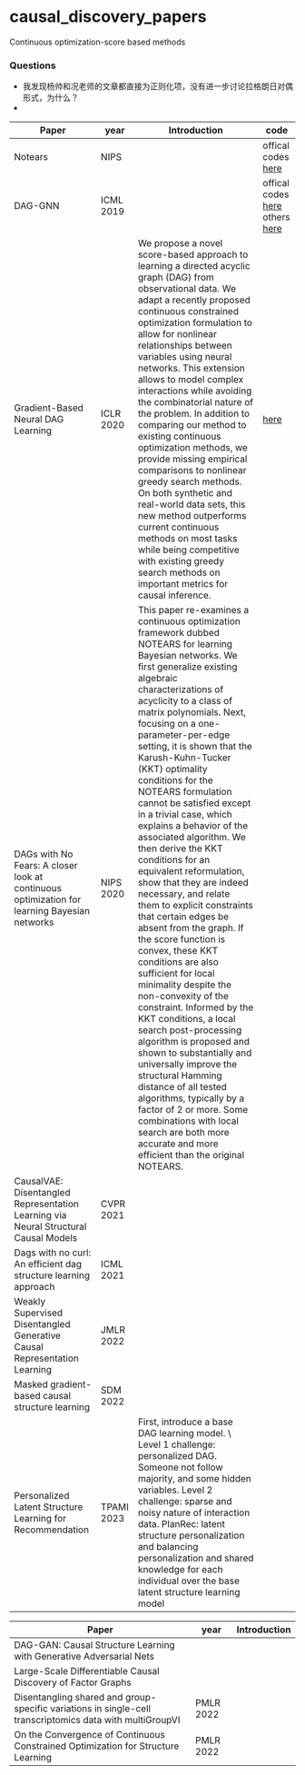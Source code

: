 # causal_discovery_papers
Continuous optimization-score based methods
### Questions
- 我发现杨帅和况老师的文章都直接为正则化项，没有进一步讨论拉格朗日对偶形式，为什么？
- 

|Paper|year|Introduction|code|
|--|--|--|--|
|Notears|NIPS ||offical codes [here](https://github.com/xunzheng/notears)|
|DAG-GNN|ICML 2019||offical codes [here](https://github.com/fishmoon1234/DAG-GNN) others [here](https://github.com/ronikobrosly/DAG_from_GNN)|
|Gradient-Based Neural DAG Learning|ICLR 2020|We propose a novel score-based approach to learning a directed acyclic graph (DAG) from observational data. We adapt a recently proposed continuous constrained optimization formulation to allow for nonlinear relationships between variables using neural networks. This extension allows to model complex interactions while avoiding the combinatorial nature of the problem. In addition to comparing our method to existing continuous optimization methods, we provide missing empirical comparisons to nonlinear greedy search methods. On both synthetic and real-world data sets, this new method outperforms current continuous methods on most tasks while being competitive with existing greedy search methods on important metrics for causal inference.|[here](https://github.com/kurowasan/GraN-DAG)|
|DAGs with No Fears: A closer look at continuous optimization for learning Bayesian networks|NIPS 2020|This paper re-examines a continuous optimization framework dubbed NOTEARS for learning Bayesian networks. We first generalize existing algebraic characterizations of acyclicity to a class of matrix polynomials. Next, focusing on a one-parameter-per-edge setting, it is shown that the Karush-Kuhn-Tucker (KKT) optimality conditions for the NOTEARS formulation cannot be satisfied except in a trivial case, which explains a behavior of the associated algorithm. We then derive the KKT conditions for an equivalent reformulation, show that they are indeed necessary, and relate them to explicit constraints that certain edges be absent from the graph. If the score function is convex, these KKT conditions are also sufficient for local minimality despite the non-convexity of the constraint. Informed by the KKT conditions, a local search post-processing algorithm is proposed and shown to substantially and universally improve the structural Hamming distance of all tested algorithms, typically by a factor of 2 or more. Some combinations with local search are both more accurate and more efficient than the original NOTEARS.||
|CausalVAE: Disentangled Representation Learning via Neural Structural Causal Models|CVPR 2021|||
|Dags with no curl: An efficient dag structure learning approach|ICML 2021|||
|Weakly Supervised Disentangled Generative Causal Representation Learning|JMLR 2022|||
|Masked gradient-based causal structure learning|SDM 2022|||
|Personalized Latent Structure Learning for Recommendation|TPAMI 2023|First, introduce a base DAG learning model. \\ Level 1 challenge: personalized DAG. Someone not follow majority, and some hidden variables. Level 2 challenge: sparse and noisy nature of interaction data. PlanRec: latent structure personalization and balancing personalization and shared knowledge for each individual over the base latent structure learning model||

|Paper|year|Introduction|
|--|--|--|
|DAG-GAN: Causal Structure Learning with Generative Adversarial Nets|||
|Large-Scale Differentiable Causal Discovery of Factor Graphs|||
|Disentangling shared and group-specific variations in single-cell transcriptomics data with multiGroupVI|PMLR 2022||
|On the Convergence of Continuous Constrained Optimization for Structure Learning|PMLR 2022||

